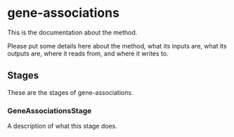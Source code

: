 # gene-associations

This is the documentation about the method.

Please put some details here about the method, what its inputs are, what its
outputs are, where it reads from, and where it writes to.

## Stages

These are the stages of gene-associations.

### GeneAssociationsStage

A description of what this stage does.
